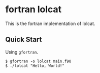 # fortran lolcat

This is the fortran implementation of lolcat. 

## Quick Start

Using `gfortran`. 

```console
$ gfortran -o lolcat main.f90
$ ./lolcat "Hello, World!"
```